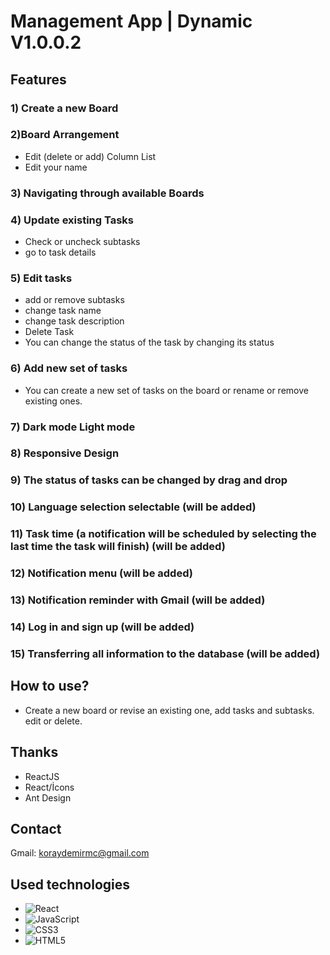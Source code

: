 # Management App | Dynamic V1.0.0.2

## Features

### 1) Create a new Board

### 2)Board Arrangement
- Edit (delete or add) Column List
- Edit your name

### 3) Navigating through available Boards

### 4) Update existing Tasks
- Check or uncheck subtasks
- go to task details

### 5) Edit tasks
- add or remove subtasks
- change task name
- change task description
- Delete Task
- You can change the status of the task by changing its status

### 6) Add new set of tasks
- You can create a new set of tasks on the board or rename or remove existing ones.

### 7) Dark mode Light mode

### 8) Responsive Design

### 9) The status of tasks can be changed by drag and drop

### 10) Language selection selectable (will be added)

### 11) Task time (a notification will be scheduled by selecting the last time the task will finish) (will be added)

### 12) Notification menu (will be added)

### 13) Notification reminder with Gmail (will be added)

### 14) Log in and sign up (will be added)

### 15) Transferring all information to the database (will be added)

## How to use?
- Create a new board or revise an existing one, add tasks and subtasks. edit or delete.

## Thanks
- ReactJS
- React/İcons
- Ant Design

## Contact
Gmail: koraydemirmc@gmail.com

## Used technologies
- ![React](https://img.shields.io/badge/React-20232A?style=for-the-badge&logo=react&logoColor=61DAFB)
- ![JavaScript](https://img.shields.io/badge/JavaScript-F7DF1E?style=for-the-badge&logo=javascript&logoColor=black)
- ![CSS3](https://img.shields.io/badge/CSS3-1572B6?style=for-the-badge&logo=css3&logoColor=white)  
- ![HTML5](https://img.shields.io/badge/HTML5-E34F26?style=for-the-badge&logo=html5&logoColor=white)

